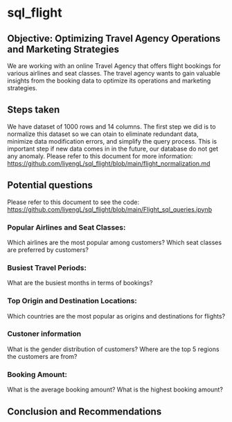 # sql_flight
## Objective: Optimizing Travel Agency Operations and Marketing Strategies

We are working with an online Travel Agency that offers flight bookings for various airlines and seat classes. 
The travel agency wants to gain valuable insights from the booking data to optimize its operations and marketing strategies.

## Steps taken 

We have dataset of 1000 rows and 14 columns. The first step we did is to normalize this dataset so we can otain to eliminate redundant data, minimize data modification errors, and simplify the query process.
This is important step if new data comes in in the future, our database do not get any anomaly. Please refer to this document for more information: https://github.com/liyengL/sql_flight/blob/main/flight_normalization.md

## Potential questions 

Please refer to this document to see the code: https://github.com/liyengL/sql_flight/blob/main/Flight_sql_queries.ipynb

### Popular Airlines and Seat Classes:

Which airlines are the most popular among customers?
Which seat classes are preferred by customers?

### Busiest Travel Periods:

What are the busiest months in terms of bookings?

### Top Origin and Destination Locations:

Which countries are the most popular as origins and destinations for flights?

### Custoner information 

What is the gender distribution of customers?
Where are the top 5 regions the customers are from?


### Booking Amount:

What is the average booking amount?
What is the highest booking amount? 


## Conclusion and Recommendations 



